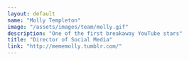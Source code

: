 ```yaml
---
layout: default
name: "Molly Templeton"
image: "/assets/images/team/molly.gif"
description: "One of the first breakaway YouTube stars"
title: "Director of Social Media"
link: "http://mememolly.tumblr.com/"
---
```


